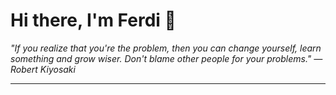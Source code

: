 <h1>Hi there, I'm Ferdi 👋</h1>

<p><em>
  "If you realize that you're the problem, then you can change yourself, learn something and grow wiser. Don't blame other people for your problems." — Robert Kiyosaki
</em></p>

---
